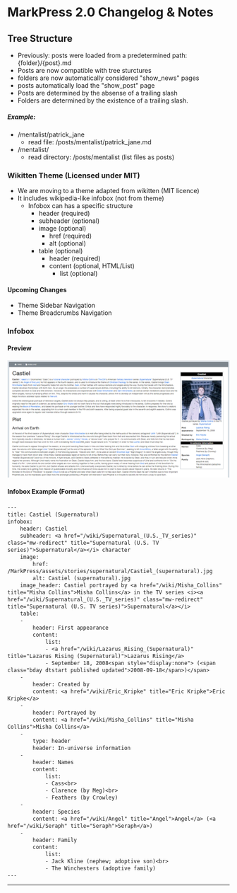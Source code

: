 # MarkPress 2.0 Changelog & Notes

## Tree Structure

- Previously: posts were loaded from a predetermined path: {folder}/{post}.md
- Posts are now compatible with tree sturctures
- folders are now automatically considered "show_news" pages
- posts automatically load the "show_post" page
- Posts are determined by the absense of a trailing slash
- Folders are determined by the existence of a trailing slash.

##### Example:

- /mentalist/patrick_jane
    - read file: /posts/mentalist/patrick_jane.md
- /mentalist/
    - read directory: /posts/mentalist (list files as posts)

### Wikitten Theme (Licensed under MIT)

- We are moving to a theme adapted from wikitten (MIT licence)
- It includes wikipedia-like infobox (not from theme)
    - Infobox can has a specific structure
        - header (required)
        - subheader (optional)
        - image (optional)
            - href (required)
            - alt (optional)
        - table (optional)
            - header (required)
            - content (optional, HTML/List)
                - list (optional)

#### Upcoming Changes

- Theme Sidebar Navigation
- Theme Breadcrumbs Navigation

### Infobox

#### Preview 

[![](infobox-preview.png)](infobox-preview.png "Click to View")

#### Infobox Example (Format)

    ---
    title: Castiel (Supernatural)
    infobox:
        header: Castiel
        subheader: <a href="/wiki/Supernatural_(U.S._TV_series)" class="mw-redirect" title="Supernatural (U.S. TV series)">Supernatural</a></i> character
        image:
            href: /MarkPress/assets/stories/supernatural/Castiel_(supernatural).jpg
            alt: Castiel (supernatural).jpg
        image_header: Castiel portrayed by <a href="/wiki/Misha_Collins" title="Misha Collins">Misha Collins</a> in the TV series <i><a href="/wiki/Supernatural_(U.S._TV_series)" class="mw-redirect" title="Supernatural (U.S. TV series)">Supernatural</a></i>
        table:
        -
            header: First appearance
            content:
                list:
                - <a href="/wiki/Lazarus_Rising_(Supernatural)" title="Lazarus Rising (Supernatural)">Lazarus Rising</a>
                - September 18, 2008<span style="display:none"> (<span class="bday dtstart published updated">2008-09-18</span>)</span>
        -
            header: Created by
            content: <a href="/wiki/Eric_Kripke" title="Eric Kripke">Eric Kripke</a>
        -
            header: Portrayed by
            content: <a href="/wiki/Misha_Collins" title="Misha Collins">Misha Collins</a>
        -
            type: header
            header: In-universe information
        -
            header: Names
            content:
                list:
                - Cass<br>
                - Clarence (by Meg)<br>
                - Feathers (by Crowley)
        -
            header: Species
            content: <a href="/wiki/Angel" title="Angel">Angel</a> (<a href="/wiki/Seraph" title="Seraph">Seraph</a>)
        -
            header: Family
            content:
                list:
                - Jack Kline (nephew; adoptive son)<br>
                - The Winchesters (adoptive family)
    ---


---

